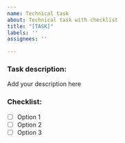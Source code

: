 ```yaml
---
name: Technical task
about: Technical task with checklist
title: "[TASK]"
labels: ''
assignees: ''

---
```


### Task description:
Add your description here

### Checklist:
- [ ] Option 1
- [ ] Option 2
- [ ] Option 3
